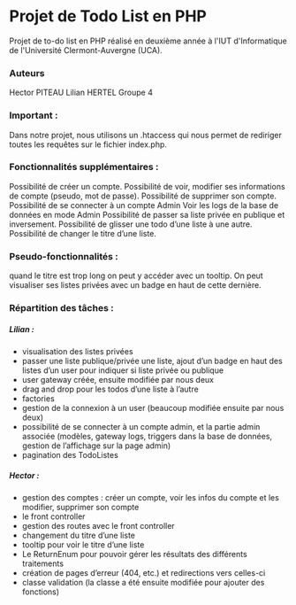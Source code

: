 # Projet de Todo List en PHP

Projet de to-do list en PHP réalisé en deuxième année à l'IUT d'Informatique de l'Université Clermont-Auvergne (UCA).

### Auteurs
Hector PITEAU
Lilian HERTEL
Groupe 4

### Important :
Dans notre projet, nous utilisons un .htaccess qui nous permet de rediriger toutes les requêtes sur le fichier index.php.

### Fonctionnalités supplémentaires :
Possibilité de créer un compte.
Possibilité de voir, modifier ses informations de compte (pseudo, mot de passe).
Possibilité de supprimer son compte.
Possibilité de se connecter à un compte Admin
Voir les logs de la base de données en mode Admin
Possibilité de passer sa liste privée en publique et inversement.
Possibilité de glisser une todo d’une liste à une autre.
Possibilité de changer le titre d’une liste.

### Pseudo-fonctionnalités :
quand le titre est trop long on peut y accéder avec un tooltip.
On peut visualiser ses listes privées avec un badge en haut de cette dernière.

### Répartition des tâches :

##### Lilian :
* visualisation des listes privées
* passer une liste publique/privée une liste, ajout d’un badge en haut des listes d’un user pour indiquer si liste privée ou publique
* user gateway créée, ensuite modifiée par nous deux
* drag and drop pour les todos d’une liste à l’autre
* factories
* gestion de la connexion à un user (beaucoup modifiée ensuite par nous deux)
* possibilité de se connecter à un compte admin, et la partie admin associée (modèles, gateway logs, triggers dans la base de données, gestion de l’affichage sur la page admin)
* pagination des TodoListes

##### Hector :
* gestion des comptes : créer un compte, voir les infos du compte et les modifier, supprimer son compte
* le front controller 
* gestion des routes avec le front controller
* changement du titre d’une liste
* tooltip pour voir le titre d’une liste
* Le ReturnEnum pour pouvoir gérer les résultats des différents traitements
* création de pages d’erreur (404, etc.) et redirections vers celles-ci
* classe validation (la classe a été ensuite modifiée pour ajouter des fonctions)
 
